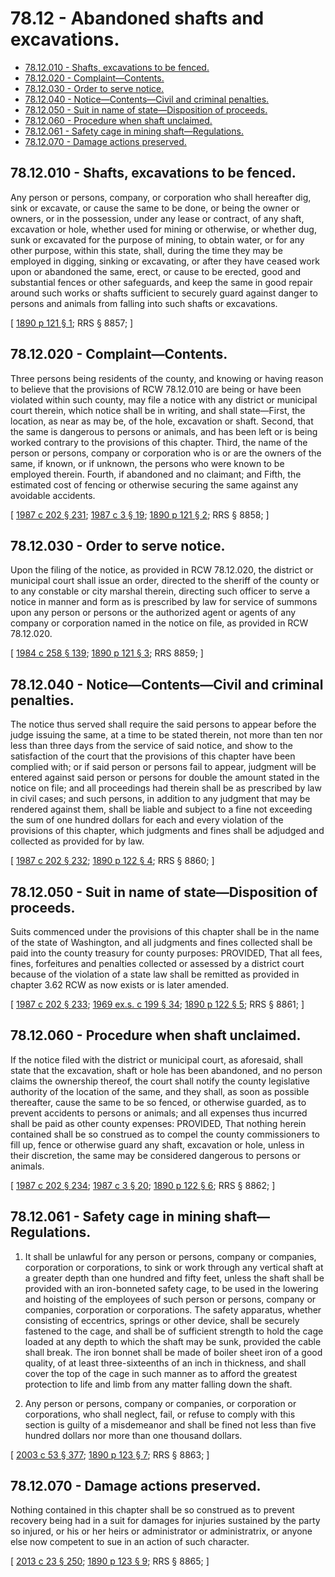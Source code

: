 # 78.12 - Abandoned shafts and excavations.
* [78.12.010 - Shafts, excavations to be fenced.](#7812010---shafts-excavations-to-be-fenced)
* [78.12.020 - Complaint—Contents.](#7812020---complaintcontents)
* [78.12.030 - Order to serve notice.](#7812030---order-to-serve-notice)
* [78.12.040 - Notice—Contents—Civil and criminal penalties.](#7812040---noticecontentscivil-and-criminal-penalties)
* [78.12.050 - Suit in name of state—Disposition of proceeds.](#7812050---suit-in-name-of-statedisposition-of-proceeds)
* [78.12.060 - Procedure when shaft unclaimed.](#7812060---procedure-when-shaft-unclaimed)
* [78.12.061 - Safety cage in mining shaft—Regulations.](#7812061---safety-cage-in-mining-shaftregulations)
* [78.12.070 - Damage actions preserved.](#7812070---damage-actions-preserved)
## 78.12.010 - Shafts, excavations to be fenced.
Any person or persons, company, or corporation who shall hereafter dig, sink or excavate, or cause the same to be done, or being the owner or owners, or in the possession, under any lease or contract, of any shaft, excavation or hole, whether used for mining or otherwise, or whether dug, sunk or excavated for the purpose of mining, to obtain water, or for any other purpose, within this state, shall, during the time they may be employed in digging, sinking or excavating, or after they have ceased work upon or abandoned the same, erect, or cause to be erected, good and substantial fences or other safeguards, and keep the same in good repair around such works or shafts sufficient to securely guard against danger to persons and animals from falling into such shafts or excavations.

\[ [1890 p 121 § 1](https://leg.wa.gov/CodeReviser/documents/sessionlaw/1890pam1.pdf#page=121?cite=1890%20p%20121%20§%201); RRS § 8857; \]

## 78.12.020 - Complaint—Contents.
Three persons being residents of the county, and knowing or having reason to believe that the provisions of RCW 78.12.010 are being or have been violated within such county, may file a notice with any district or municipal court therein, which notice shall be in writing, and shall state—First, the location, as near as may be, of the hole, excavation or shaft. Second, that the same is dangerous to persons or animals, and has been left or is being worked contrary to the provisions of this chapter. Third, the name of the person or persons, company or corporation who is or are the owners of the same, if known, or if unknown, the persons who were known to be employed therein. Fourth, if abandoned and no claimant; and Fifth, the estimated cost of fencing or otherwise securing the same against any avoidable accidents.

\[ [1987 c 202 § 231](https://leg.wa.gov/CodeReviser/documents/sessionlaw/1987c202.pdf?cite=1987%20c%20202%20§%20231); [1987 c 3 § 19](https://leg.wa.gov/CodeReviser/documents/sessionlaw/1987c3.pdf?cite=1987%20c%203%20§%2019); [1890 p 121 § 2](https://leg.wa.gov/CodeReviser/documents/sessionlaw/1890pam2.pdf#page=121?cite=1890%20p%20121%20§%202); RRS § 8858; \]

## 78.12.030 - Order to serve notice.
Upon the filing of the notice, as provided in RCW 78.12.020, the district or municipal court shall issue an order, directed to the sheriff of the county or to any constable or city marshal therein, directing such officer to serve a notice in manner and form as is prescribed by law for service of summons upon any person or persons or the authorized agent or agents of any company or corporation named in the notice on file, as provided in RCW 78.12.020.

\[ [1984 c 258 § 139](https://leg.wa.gov/CodeReviser/documents/sessionlaw/1984c258.pdf?cite=1984%20c%20258%20§%20139); [1890 p 121 § 3](https://leg.wa.gov/CodeReviser/documents/sessionlaw/1890pam3.pdf#page=121?cite=1890%20p%20121%20§%203); RRS 8859; \]

## 78.12.040 - Notice—Contents—Civil and criminal penalties.
The notice thus served shall require the said persons to appear before the judge issuing the same, at a time to be stated therein, not more than ten nor less than three days from the service of said notice, and show to the satisfaction of the court that the provisions of this chapter have been complied with; or if said person or persons fail to appear, judgment will be entered against said person or persons for double the amount stated in the notice on file; and all proceedings had therein shall be as prescribed by law in civil cases; and such persons, in addition to any judgment that may be rendered against them, shall be liable and subject to a fine not exceeding the sum of one hundred dollars for each and every violation of the provisions of this chapter, which judgments and fines shall be adjudged and collected as provided for by law.

\[ [1987 c 202 § 232](https://leg.wa.gov/CodeReviser/documents/sessionlaw/1987c202.pdf?cite=1987%20c%20202%20§%20232); [1890 p 122 § 4](https://leg.wa.gov/CodeReviser/documents/sessionlaw/1890pam4.pdf#page=122?cite=1890%20p%20122%20§%204); RRS § 8860; \]

## 78.12.050 - Suit in name of state—Disposition of proceeds.
Suits commenced under the provisions of this chapter shall be in the name of the state of Washington, and all judgments and fines collected shall be paid into the county treasury for county purposes: PROVIDED, That all fees, fines, forfeitures and penalties collected or assessed by a district court because of the violation of a state law shall be remitted as provided in chapter 3.62 RCW as now exists or is later amended.

\[ [1987 c 202 § 233](https://leg.wa.gov/CodeReviser/documents/sessionlaw/1987c202.pdf?cite=1987%20c%20202%20§%20233); [1969 ex.s. c 199 § 34](https://leg.wa.gov/CodeReviser/documents/sessionlaw/1969ex1c199.pdf?cite=1969%20ex.s.%20c%20199%20§%2034); [1890 p 122 § 5](https://leg.wa.gov/CodeReviser/documents/sessionlaw/1890pam5.pdf#page=122?cite=1890%20p%20122%20§%205); RRS § 8861; \]

## 78.12.060 - Procedure when shaft unclaimed.
If the notice filed with the district or municipal court, as aforesaid, shall state that the excavation, shaft or hole has been abandoned, and no person claims the ownership thereof, the court shall notify the county legislative authority of the location of the same, and they shall, as soon as possible thereafter, cause the same to be so fenced, or otherwise guarded, as to prevent accidents to persons or animals; and all expenses thus incurred shall be paid as other county expenses: PROVIDED, That nothing herein contained shall be so construed as to compel the county commissioners to fill up, fence or otherwise guard any shaft, excavation or hole, unless in their discretion, the same may be considered dangerous to persons or animals.

\[ [1987 c 202 § 234](https://leg.wa.gov/CodeReviser/documents/sessionlaw/1987c202.pdf?cite=1987%20c%20202%20§%20234); [1987 c 3 § 20](https://leg.wa.gov/CodeReviser/documents/sessionlaw/1987c3.pdf?cite=1987%20c%203%20§%2020); [1890 p 122 § 6](https://leg.wa.gov/CodeReviser/documents/sessionlaw/1890pam6.pdf#page=122?cite=1890%20p%20122%20§%206); RRS § 8862; \]

## 78.12.061 - Safety cage in mining shaft—Regulations.
1. It shall be unlawful for any person or persons, company or companies, corporation or corporations, to sink or work through any vertical shaft at a greater depth than one hundred and fifty feet, unless the shaft shall be provided with an iron-bonneted safety cage, to be used in the lowering and hoisting of the employees of such person or persons, company or companies, corporation or corporations. The safety apparatus, whether consisting of eccentrics, springs or other device, shall be securely fastened to the cage, and shall be of sufficient strength to hold the cage loaded at any depth to which the shaft may be sunk, provided the cable shall break. The iron bonnet shall be made of boiler sheet iron of a good quality, of at least three-sixteenths of an inch in thickness, and shall cover the top of the cage in such manner as to afford the greatest protection to life and limb from any matter falling down the shaft.

2. Any person or persons, company or companies, or corporation or corporations, who shall neglect, fail, or refuse to comply with this section is guilty of a misdemeanor and shall be fined not less than five hundred dollars nor more than one thousand dollars.

\[ [2003 c 53 § 377](https://lawfilesext.leg.wa.gov/biennium/2003-04/Pdf/Bills/Session%20Laws/Senate/5758.SL.pdf?cite=2003%20c%2053%20§%20377); [1890 p 123 § 7](https://leg.wa.gov/CodeReviser/documents/sessionlaw/1890pam7.pdf#page=123?cite=1890%20p%20123%20§%207); RRS § 8863; \]

## 78.12.070 - Damage actions preserved.
Nothing contained in this chapter shall be so construed as to prevent recovery being had in a suit for damages for injuries sustained by the party so injured, or his or her heirs or administrator or administratrix, or anyone else now competent to sue in an action of such character.

\[ [2013 c 23 § 250](https://lawfilesext.leg.wa.gov/biennium/2013-14/Pdf/Bills/Session%20Laws/Senate/5077-S.SL.pdf?cite=2013%20c%2023%20§%20250); [1890 p 123 § 9](https://leg.wa.gov/CodeReviser/documents/sessionlaw/1890pam9.pdf#page=123?cite=1890%20p%20123%20§%209); RRS § 8865; \]

